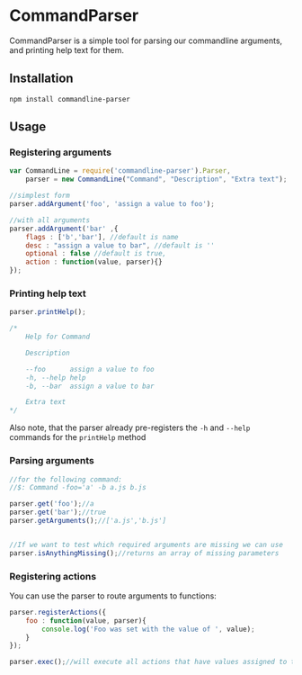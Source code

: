 CommandParser
============

CommandParser is a simple tool for parsing our commandline arguments, and printing help text for them.

## Installation

`npm install commandline-parser`

## Usage

### Registering arguments
```js
var CommandLine = require('commandline-parser').Parser,
	parser = new CommandLine("Command", "Description", "Extra text");

//simplest form
parser.addArgument('foo', 'assign a value to foo');

//with all arguments
parser.addArgument('bar' ,{
	flags : ['b','bar'], //default is name
	desc : "assign a value to bar", //default is ''
	optional : false //default is true,
	action : function(value, parser){}
});
```
### Printing help text

```js
parser.printHelp();

/*
	Help for Command

	Description

	--foo      assign a value to foo
	-h, --help help
	-b, --bar  assign a value to bar

	Extra text
*/
```

Also note, that the parser already pre-registers the `-h` and `--help` commands for the `printHelp` method


### Parsing arguments

```js
//for the following command:
//$: Command -foo='a' -b a.js b.js

parser.get('foo');//a
parser.get('bar');//true
parser.getArguments();//['a.js','b.js']


//If we want to test which required arguments are missing we can use
parser.isAnythingMissing();//returns an array of missing parameters
```

### Registering actions
You can use the parser to route arguments to functions:

```js
parser.registerActions({
	foo : function(value, parser){
		console.log('Foo was set with the value of ', value);
	}
});

parser.exec();//will execute all actions that have values assigned to them
```
